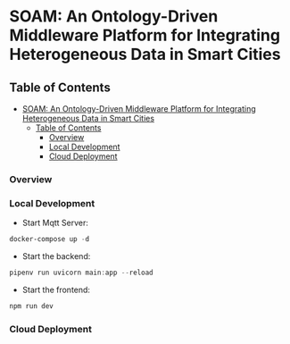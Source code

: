 # SOAM: An Ontology-Driven Middleware Platform for Integrating Heterogeneous Data in Smart Cities


## Table of Contents

- [SOAM: An Ontology-Driven Middleware Platform for Integrating Heterogeneous Data in Smart Cities](#soam-an-ontology-driven-middleware-platform-for-integrating-heterogeneous-data-in-smart-cities)
  - [Table of Contents](#table-of-contents)
    - [Overview](#overview)
    - [Local Development](#local-development)
    - [Cloud Deployment](#cloud-deployment)

### Overview

### Local Development

- Start Mqtt Server:

```powershell
docker-compose up -d
```

- Start the backend:

```powershell
pipenv run uvicorn main:app --reload
```

- Start the frontend:

```powershell
npm run dev
```

### Cloud Deployment

